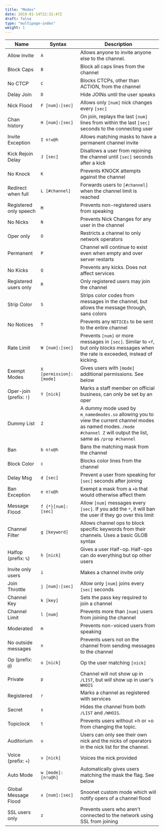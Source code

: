 ```yaml
---
title: "Modes"
date: 2019-01-14T22:31:47Z
draft: false
type: "multipage-index"
weight: 1
---
```


|          Name           |          Syntax         |                                                Description                                                                                                              |
| ----------------------- | ----------------------- | ----------------------------------------------------------------------------------------------------------------------------------------------------------------------- |
| Allow invite            | `A`                     | Allows anyone to invite anyone else to the channel.                                                                                                                     |
| Block Caps              | `B`                     | Block all caps lines from the channel                                                                                                                                   |
| No CTCP                 | `C`                     | Blocks CTCPs, other than ACTION, from the channel                                                                                                                       |
| Delay Join              | `D`                     | Hide JOINs until the user speaks                                                                                                                                        |
| Nick Flood              | `F [num]:[sec]`         | Allows only `[num]` nick changes every `[sec]`                                                                                                                          |
| Chan history            | `H [num]:[sec]`         | On join, replays the last `[num]` lines from within the last `[sec]` seconds to the connecting user                                                                     |
| Invite Exception        | `I n!u@h`               | Allows matching masks to have a permanent channel invite                                                                                                                |
| Kick Rejoin Delay       | `J [sec]`               | Disallows a user from rejoining the channel until `[sec]` seconds after a kick                                                                                          |
| No Knock                | `K`                     | Prevents KNOCK attempts against the channel                                                                                                                             |
| Redirect when full      | `L [#channel]`          | Forwards users to `[#channel]` when the channel limit is reached                                                                                                        |
| Registered only speech  | `M`                     | Prevents non-registered users from speaking                                                                                                                             |
| No Nicks                | `N`                     | Prevents Nick Changes for any user in the channel                                                                                                                       |
| Oper only               | `O`                     | Restricts a channel to only network operators                                                                                                                           |
| Permanent               | `P`                     | Channel will continue to exist even when empty and over server restarts                                                                                                 |
| No Kicks                | `Q`                     | Prevents any kicks. Does not affect services                                                                                                                            |
| Registered users only   | `R`                     | Only registered users may join the channel                                                                                                                              |
| Strip Color             | `S`                     | Strips color codes from messages in the channel, but allows the message through, sans colors                                                                            |
| No Notices              | `T`                     | Prevents any `NOTICEs` to be sent to the entire channel                                                                                                                 |
| Rate Limit              | `W [num]:[sec]`         | Prevents `[num]` or more messages in `[sec]`. Similar to `+f`, but only blocks messages when the rate is exceeded, instead of kicking.                                  |
| Exempt Modes            | `X [permission]:[mode]` | Gives users with `[mode]` additional permissions. See below                                                                                                             |
| Oper-join (prefix: `!`) | `Y [nick]`              | Marks a staff member on official business, can only be set by an oper                                                                                                   |
| Dummy List              | `Z`                     | A dummy mode used by `m_namedmodes.so` allowing you to view the current channel modes as named modes. `/mode #channel Z` will output the list, same as `/prop #channel` |
| Ban                     | `b n!u@h`               | Bans the matching mask from the channel                                                                                                                                 |
| Block Color             | `c`                     | Blocks color lines from the channel                                                                                                                                     |
| Delay Msg               | `d [sec]`               | Prevent a user from speaking for `[sec]` seconds after joining                                                                                                          |
| Ban Exception           | `e n!u@h`               | Exempt a mask from a `+b` that would otherwise affect them                                                                                                              |
| Message Flood           | `f {*}[num]:[sec]`      | Allow `[num]` messages every `[sec]`. If you add the `*`, it will ban the user if they go over this limit                                                               |
| Channel Filter          | `g [keyword]`           | Allows channel ops to block specific keywords from their channels. Uses a basic GLOB syntax                                                                             |
| Halfop (prefix: `%`)    | `h [nick]`              | Gives a user Half-op. Half-ops can do everything but op other users                                                                                                     |
| Invite only users       | `i`                     | Makes a channel invite only                                                                                                                                             |
| Join Throttle           | `j [num]:[sec]`         | Allow only `[num]` joins every `[sec]` seconds                                                                                                                          |
| Channel Key             | `k [key]`               | Sets the pass key required to join a channel                                                                                                                            |
| Channel Limit           | `l [num]`               | Prevents more than `[num]` users from joining the channel                                                                                                               |
| Moderated               | `m`                     | Prevents non-voiced users from speaking                                                                                                                                 |
| No outside messages     | `n`                     | Prevents users not on the channel from sending messages to the channel                                                                                                  |
| Op (prefix: `@`)        | `o [nick]`              | Op the user matching `[nick]`                                                                                                                                           |
| Private                 | `p`                     | Channel will not show up in `/LIST`, but *will* show up in user's `WHOIS`                                                                                               |
| Registered              | `r`                     | Marks a channel as registered with services                                                                                                                             |
| Secret                  | `s`                     | Hides the channel from both `/LIST` and `/WHOIS`.                                                                                                                       |
| Topiclock               | `t`                     | Prevents users without +h or +o from changing the topic.                                                                                                                |
| Auditorium              | `u`                     | Users can only see their own nick and the nicks of operators in the nick list for the channel.                                                                          |
| Voice (prefix: `+`)     | `v [nick]`              | Voices the nick provided                                                                                                                                                |
| Auto Mode               | `w [mode]:[n!u@h]`      | Automatically gives users matching the mask the flag. See below                                                                                                         |
| Global Message Flood    | `x [num]:[sec]`         | Snoonet custom mode which will notify opers of a channel flood                                                                                                          |
| SSL users only          | `z`                     | Prevents users who aren't connected to the network using SSL from joining                                                                                               |
